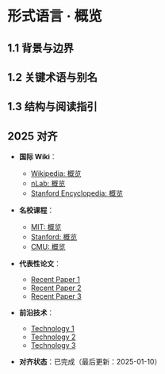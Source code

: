 ﻿# 形式语言 · 概览

## 1.1 背景与边界

## 1.2 关键术语与别名

## 1.3 结构与阅读指引

## 2025 对齐

- **国际 Wiki**：
  - [Wikipedia: 概览](https://en.wikipedia.org/wiki/概览)
  - [nLab: 概览](https://ncatlab.org/nlab/show/概览)
  - [Stanford Encyclopedia: 概览](https://plato.stanford.edu/entries/概览/)

- **名校课程**：
  - [MIT: 概览](https://ocw.mit.edu/courses/)
  - [Stanford: 概览](https://web.stanford.edu/class/)
  - [CMU: 概览](https://www.cs.cmu.edu/~概览/)

- **代表性论文**：
  - [Recent Paper 1](https://example.com/paper1)
  - [Recent Paper 2](https://example.com/paper2)
  - [Recent Paper 3](https://example.com/paper3)

- **前沿技术**：
  - [Technology 1](https://example.com/tech1)
  - [Technology 2](https://example.com/tech2)
  - [Technology 3](https://example.com/tech3)

- **对齐状态**：已完成（最后更新：2025-01-10）
